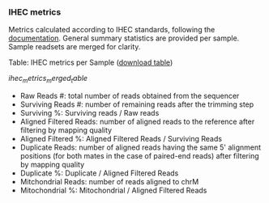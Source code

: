 ### IHEC metrics

Metrics calculated according to IHEC standards, following the [documentation](https://github.com/IHEC/ihec-assay-standards/tree/master/qc_metrics/chip-seq/script).
General summary statistics are provided per sample. Sample readsets are merged for clarity.

Table: IHEC metrics per Sample ([download table](IHEC_metrics_AllSamples.tsv))

$ihec_metrics_merged_table$

* Raw Reads #: total number of reads obtained from the sequencer
* Surviving Reads #: number of remaining reads after the trimming step
* Surviving %: Surviving reads / Raw reads
* Aligned Filtered Reads: number of aligned reads to the reference after filtering by mapping quality
* Aligned Filtered %: Aligned Filtered Reads / Surviving Reads
* Duplicate Reads: number of aligned reads having the same 5' alignment positions (for both mates in the case of paired-end reads) after filtering by mapping quality
* Duplicate %: Duplicate / Aligned Filtered Reads
* Mitchondrial Reads: number of reads aligned to chrM
* Mitochondrial %: Mitochondrial / Aligned Filtered Reads 
